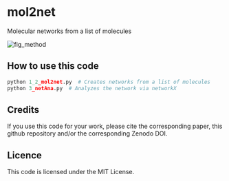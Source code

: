# mol2net
Molecular networks from a list of molecules

![fig_method](https://user-images.githubusercontent.com/112173397/186894549-131b817f-b398-404f-83e6-f362415c16d7.png)

## How to use this code

```python
python 1_2_mol2net.py  # Creates networks from a list of molecules
python 3_netAna.py  # Analyzes the network via networkX
```

## Credits
If you use this code for your work, please cite the corresponding paper, this github repository and/or the corresponding Zenodo DOI.

## Licence
This code is licensed under the MIT License.
